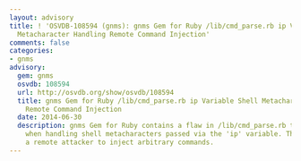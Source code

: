 ```yaml
---
layout: advisory
title: ! 'OSVDB-108594 (gnms): gnms Gem for Ruby /lib/cmd_parse.rb ip Variable Shell
  Metacharacter Handling Remote Command Injection'
comments: false
categories:
- gnms
advisory:
  gem: gnms
  osvdb: 108594
  url: http://osvdb.org/show/osvdb/108594
  title: gnms Gem for Ruby /lib/cmd_parse.rb ip Variable Shell Metacharacter Handling
    Remote Command Injection
  date: 2014-06-30
  description: gnms Gem for Ruby contains a flaw in /lib/cmd_parse.rb that is triggered
    when handling shell metacharacters passed via the 'ip' variable. This may allow
    a remote attacker to inject arbitrary commands.
---
```

